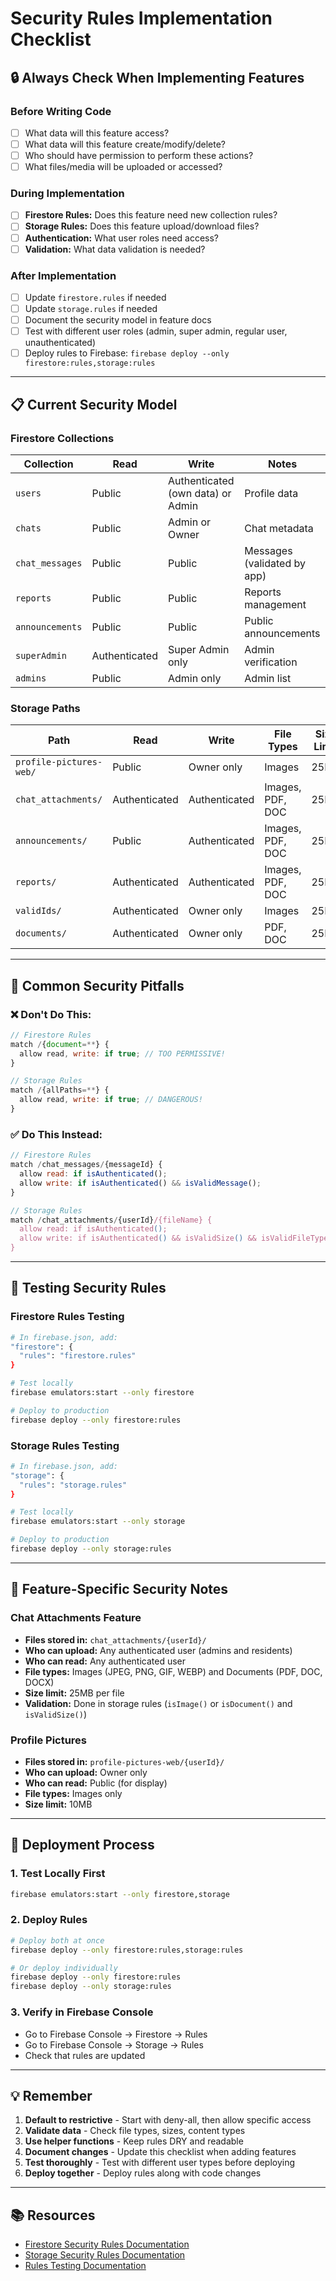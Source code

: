 # Security Rules Implementation Checklist

## 🔒 Always Check When Implementing Features

### Before Writing Code
- [ ] What data will this feature access?
- [ ] What data will this feature create/modify/delete?
- [ ] Who should have permission to perform these actions?
- [ ] What files/media will be uploaded or accessed?

### During Implementation
- [ ] **Firestore Rules:** Does this feature need new collection rules?
- [ ] **Storage Rules:** Does this feature upload/download files?
- [ ] **Authentication:** What user roles need access?
- [ ] **Validation:** What data validation is needed?

### After Implementation
- [ ] Update `firestore.rules` if needed
- [ ] Update `storage.rules` if needed
- [ ] Document the security model in feature docs
- [ ] Test with different user roles (admin, super admin, regular user, unauthenticated)
- [ ] Deploy rules to Firebase: `firebase deploy --only firestore:rules,storage:rules`

---

## 📋 Current Security Model

### Firestore Collections

| Collection | Read | Write | Notes |
|------------|------|-------|-------|
| `users` | Public | Authenticated (own data) or Admin | Profile data |
| `chats` | Public | Admin or Owner | Chat metadata |
| `chat_messages` | Public | Public | Messages (validated by app) |
| `reports` | Public | Public | Reports management |
| `announcements` | Public | Public | Public announcements |
| `superAdmin` | Authenticated | Super Admin only | Admin verification |
| `admins` | Public | Admin only | Admin list |

### Storage Paths

| Path | Read | Write | File Types | Size Limit |
|------|------|-------|------------|------------|
| `profile-pictures-web/` | Public | Owner only | Images | 25MB |
| `chat_attachments/` | Authenticated | Authenticated | Images, PDF, DOC | 25MB |
| `announcements/` | Public | Authenticated | Images, PDF, DOC | 25MB |
| `reports/` | Authenticated | Authenticated | Images, PDF, DOC | 25MB |
| `validIds/` | Authenticated | Owner only | Images | 25MB |
| `documents/` | Authenticated | Owner only | PDF, DOC | 25MB |

---

## 🚨 Common Security Pitfalls

### ❌ Don't Do This:
```javascript
// Firestore Rules
match /{document=**} {
  allow read, write: if true; // TOO PERMISSIVE!
}

// Storage Rules
match /{allPaths=**} {
  allow read, write: if true; // DANGEROUS!
}
```

### ✅ Do This Instead:
```javascript
// Firestore Rules
match /chat_messages/{messageId} {
  allow read: if isAuthenticated();
  allow write: if isAuthenticated() && isValidMessage();
}

// Storage Rules
match /chat_attachments/{userId}/{fileName} {
  allow read: if isAuthenticated();
  allow write: if isAuthenticated() && isValidSize() && isValidFileType();
}
```

---

## 🧪 Testing Security Rules

### Firestore Rules Testing
```bash
# In firebase.json, add:
"firestore": {
  "rules": "firestore.rules"
}

# Test locally
firebase emulators:start --only firestore

# Deploy to production
firebase deploy --only firestore:rules
```

### Storage Rules Testing
```bash
# In firebase.json, add:
"storage": {
  "rules": "storage.rules"
}

# Test locally
firebase emulators:start --only storage

# Deploy to production
firebase deploy --only storage:rules
```

---

## 📝 Feature-Specific Security Notes

### Chat Attachments Feature
- **Files stored in:** `chat_attachments/{userId}/`
- **Who can upload:** Any authenticated user (admins and residents)
- **Who can read:** Any authenticated user
- **File types:** Images (JPEG, PNG, GIF, WEBP) and Documents (PDF, DOC, DOCX)
- **Size limit:** 25MB per file
- **Validation:** Done in storage rules (`isImage()` or `isDocument()` and `isValidSize()`)

### Profile Pictures
- **Files stored in:** `profile-pictures-web/{userId}/`
- **Who can upload:** Owner only
- **Who can read:** Public (for display)
- **File types:** Images only
- **Size limit:** 10MB

---

## 🔄 Deployment Process

### 1. Test Locally First
```bash
firebase emulators:start --only firestore,storage
```

### 2. Deploy Rules
```bash
# Deploy both at once
firebase deploy --only firestore:rules,storage:rules

# Or deploy individually
firebase deploy --only firestore:rules
firebase deploy --only storage:rules
```

### 3. Verify in Firebase Console
- Go to Firebase Console → Firestore → Rules
- Go to Firebase Console → Storage → Rules
- Check that rules are updated

---

## 💡 Remember

1. **Default to restrictive** - Start with deny-all, then allow specific access
2. **Validate data** - Check file types, sizes, content types
3. **Use helper functions** - Keep rules DRY and readable
4. **Document changes** - Update this checklist when adding features
5. **Test thoroughly** - Test with different user types before deploying
6. **Deploy together** - Deploy rules along with code changes

---

## 📚 Resources

- [Firestore Security Rules Documentation](https://firebase.google.com/docs/firestore/security/get-started)
- [Storage Security Rules Documentation](https://firebase.google.com/docs/storage/security/start)
- [Rules Testing Documentation](https://firebase.google.com/docs/rules/unit-tests)

